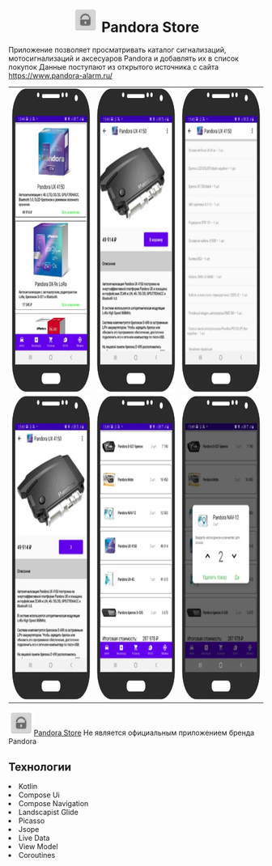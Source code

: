 
<h1 align = "center"><a href="https://github.com/evgeny5454/Pandora-Store/blob/master/Images/Pandora%20Store.apk" target="_blank"><img src="https://github.com/evgeny5454/Pandora-Store/blob/master/app/src/main/res/mipmap-xxxhdpi/ic_launcher.png" height="50"/></a>
  <span itemprop="name">Pandora Store</span></h1>

Приложение позволяет просматривать каталог сигнализаций, мотосигнализаций и аксесуаров Pandora и добавлять их в список покупок
Данные поступают из открытого источника с сайта https://www.pandora-alarm.ru/

<table>
  <tr>
    <td><img src="https://github.com/evgeny5454/Pandora-Store/blob/master/Images/Screen1.jpg" height="600"/></td>
     <td><img src="https://github.com/evgeny5454/Pandora-Store/blob/master/Images/Screen2.jpg" height="600"/></td>
     <td><img src="https://github.com/evgeny5454/Pandora-Store/blob/master/Images/Screen3.jpg" height="600"/></td>
  </tr>
  <tr>
    <td><img src="https://github.com/evgeny5454/Pandora-Store/blob/master/Images/Screen4.jpg" height="600"/></td>
     <td><img src="https://github.com/evgeny5454/Pandora-Store/blob/master/Images/Screen5.jpg" height="600"/></td>
     <td><img src="https://github.com/evgeny5454/Pandora-Store/blob/master/Images/Screen6.jpg" height="600"/></td>
  </tr>
 </table>
 
 <a href="https://github.com/evgeny5454/Pandora-Store/blob/master/Images/Pandora%20Store.apk" target="_blank"><img src="https://github.com/evgeny5454/Pandora-Store/blob/master/app/src/main/res/mipmap-xxxhdpi/ic_launcher.png" height="50"/>Pandora Store</a>
 Не является официальным приложением бренда Pandora
 
 

<h2><span itemprop="name">Технологии</span> </h2>
<li>Kotlin</li>
<li>Compose Ui</li>
<li>Compose Navigation</li>
<li>Landscapist Glide</li>
<li>Picasso</li>
<li>Jsope</li>
<li>Live Data</li>
<li>View Model</li>
<li>Coroutines</li>
